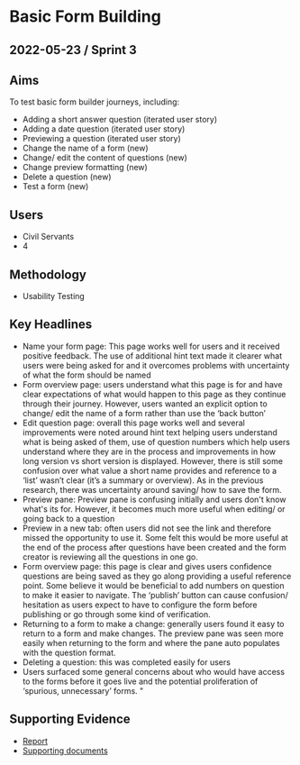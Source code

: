 # Basic Form Building

## 2022-05-23 / Sprint 3

## Aims
To test basic form builder journeys, including:
- Adding a short answer question (iterated user story)
- Adding a date question (iterated user story)
- Previewing a question (iterated user story)
- Change the name of a form (new)
- Change/ edit the content of questions (new)
- Change preview formatting (new)
- Delete a question (new) 
- Test a form (new)

## Users
- Civil Servants
- 4

## Methodology
- Usability Testing

## Key Headlines

- Name your form page: This page works well for users and it received positive feedback. The use of additional hint text made it clearer what users were being asked for and it overcomes problems with uncertainty of what the form should be named
- Form overview page: users understand what this page is for and have clear expectations of what would happen to this page as they continue through their journey. However, users wanted an explicit option to change/ edit the name of a form rather than use the ‘back button’
- Edit question page: overall this page works well and several improvements were noted around hint text helping users understand what is being asked of them, use of question numbers which help users understand where they are in the process and improvements in how long version vs short version is displayed. However, there is still some confusion over what value a short name provides and reference to a ‘list’ wasn’t clear (it’s a summary or overview). As in the previous research, there was uncertainty around saving/ how to save the form.
- Preview pane: Preview pane is confusing initially and users don't know what's its for. However, it becomes much more useful when editing/ or going back to a question
- Preview in a new tab: often users did not see the link and therefore missed the opportunity to use it. Some felt this would be more useful at the end of the process after questions have been created and the form creator is reviewing all the questions in one go.   
- Form overview page: this page is clear and gives users confidence questions are being saved as they go along providing a useful reference point. Some believe it would be beneficial to add numbers on question to make it easier to navigate. The ‘publish’ button can cause confusion/ hesitation as users expect to have to configure the form before publishing or go through some kind of verification.
- Returning to a form to make a change: generally users found it easy to return to a form and make changes. The preview pane was seen more easily when returning to the form and where the pane auto populates with the question format.
- Deleting a question: this was completed easily for users
- Users surfaced some general concerns about who would have access to the forms before it goes live and the potential proliferation of ‘spurious, unnecessary’ forms. "

## Supporting Evidence
- [Report](https://app.mural.co/t/gaap0347/m/gaap0347/1652262618825/de85a467bad90d061809431a9fa8007393135c43?sender=uac1457e37aa6525eed627424)
- [Supporting documents](https://drive.google.com/drive/folders/1MPJfSawYot_Xi4nWVavaR637bSP21kCo)
